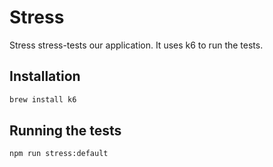 # Stress
Stress stress-tests our application. It uses k6 to run the tests.

## Installation
```sh
brew install k6
```

## Running the tests
```sh
npm run stress:default
```
